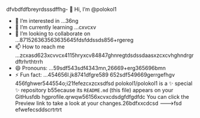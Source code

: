 dfvbdfdfbreyrdsssdffhg- 👋 Hi, I’m @polokol1
- 👀 I’m interested in ...36ng
- 🌱 I’m currently learning ...cxvcxv
- 💞️ I’m looking to collaborate on ...871526363563635645fdsfddssds856+rgereg
- 📫 How to reach me ...zcxasd623xcvvcx4115hryxcv84847ghnregtdsdssdaasxzcxcvhghndrgrdftrhrthtrrh
- 😄 Pronouns: ...59sdf543sdf4343mn,26669+erg365696bmn
- ⚡ Fun fact: ...454656l.jk8741dfgre589
652sdf549669gerrgefhgv
  456fghwer544554o;i21fefezcxzcxsdfsd
polokol1/polokol1 is a ✨ special ✨ repository b55ecause its `README.md` (this file) appears on your GitHusfdb hgprofile.qrwqw56156xcvxcdsdgfdfgdfdc
You can click the Preview link to take a look at your changes.26bdfxxcdcsd
--->fsd
efwefecsddscrtrtrt
